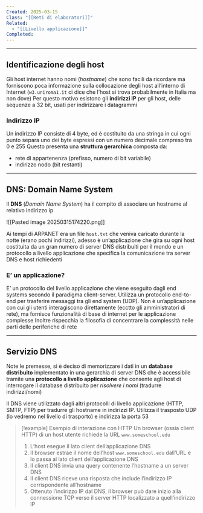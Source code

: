 ```yaml
---
Created: 2025-03-15
Class: "[[Reti di elaboratori]]"
Related:
  - "[[Livello applicazione]]"
Completed:
---
```

---
## Identificazione degli host
Gli host internet hanno nomi (*hostname*) che sono facili da ricordare ma forniscono poca informazione sulla collocazione degli host all’interno di Internet (`w3.uniroma1.it` ci dice che l’host si trova probabilmente in Italia ma non dove)
Per questo motivo esistono gli **indirizzi IP** per gli host, delle sequenze a $32\text{ bit}$, usati per indirizzare i datagrammi

### Indirizzo IP
Un indirizzo IP consiste di $4\text{ byte}$, ed è costituito da una stringa in cui ogni punto separa uno dei byte espressi con un numero decimale compreso tra $0$ e $255$
Questo presenta una **struttura gerarchica** composta da:
- rete di appartenenza (prefisso, numero di bit variabile)
- indirizzo nodo (bit restanti)

---
## DNS: Domain Name System
Il **DNS** (*Domain Name System*) ha il compito di associare un hostname al relativo indirizzo ip

![[Pasted image 20250315174220.png]]

Ai tempi di ARPANET era un file `host.txt` che veniva caricato durante la notte (erano pochi indirizzi), adesso è un’applicazione che gira su ogni host costituita da un gran numero di server DNS distribuiti per il mondo e un protocollo a livello applicazione che specifica la comunicazione tra server DNS e host richiedenti
### E’ un applicazione?
E’ un protocollo del livello applicazione che viene eseguito dagli end systems secondo il paradigma client-server. Utilizza un protocollo end-to-end per trasferire messaggi tra gli end system (UDP).
Non è un’applicazione con cui gli utenti interagiscono direttamente (ecctto gli amministratori di rete), ma fornisce funzionalità di base di internet per le applicazione complesse
Inoltre rispecchia la filosofia di concentrare la complessità nelle parti delle periferiche di rete

---
## Servizio DNS
Note le premesse, si è deciso di memorizzare i dati in un **database distribuito** implementato in una gerarchia di server DNS che è accessibile tramite una **protocollo a livello applicazione** che consente agli host di interrogare il database distribuito per *risolvere i nomi* (tradurre indirizzi/nomi)

Il DNS viene utilizzato dagli altri protocolli di livello applicazione (HTTP, SMTP, FTP) per tradurre gli hostname in indirizzi IP. Utilizza il trasposto UDP (lo vedremo nel livello di trasporto) e indirizza la porta 53

>[!example] Esempio di interazione con HTTP
>Un browser (ossia client HTTP) di un host utente richiede la URL `www.someschool.edu`
>1. L’host esegue il lato client dell’applicazione DNS
>2. Il browser estrae il nome dell’host `www.someschool.edu` dall’URL e lo passa al lato client dell’applicazione DNS
>3. Il client DNS invia una query contenente l’hostname a un server DNS
>4. Il client DNS riceve una risposta che include l’indirizzo IP corrispondente all’hostname
>5. Ottenuto l’indirizzo IP dal DNS, il browser può dare inizio alla connessione TCP verso il server HTTP localizzato a quell’indirizzo IP